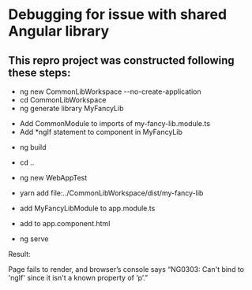 # Debugging for issue with shared Angular library


## This repro project was constructed following these steps:


- ng new CommonLibWorkspace --no-create-application
- cd CommonLibWorkspace
- ng generate library MyFancyLib
* Add CommonModule to imports of my-fancy-lib.module.ts
* Add *ngIf statement to component in MyFancyLib
- ng build


- cd ..
- ng new WebAppTest
- yarn add file:../CommonLibWorkspace/dist/my-fancy-lib
- add MyFancyLibModule to app.module.ts
- add <lib-MyFancyLib></lib-MyFancyLib> to app.component.html
- ng serve

Result:

Page fails to render, and browser’s console says “NG0303: Can't bind to 'ngIf' since it isn't a known property of ‘p’.”

